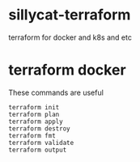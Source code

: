 # sillycat-terraform
terraform for docker and k8s and etc

# terraform docker
These commands are useful
```shell
terraform init
terraform plan
terraform apply
terraform destroy
terraform fmt
terraform validate
terraform output
```
